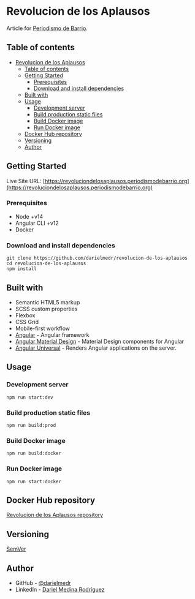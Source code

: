 # Revolucion de los Aplausos

Article for [Periodismo de Barrio](https://www.periodismodebarrio.org/).

## Table of contents

- [Revolucion de los Aplausos](#revolucion-de-los-aplausos)
  - [Table of contents](#table-of-contents)
  - [Getting Started](#getting-started)
    - [Prerequisites](#prerequisites)
    - [Download and install dependencies](#download-and-install-dependencies)
  - [Built with](#built-with)
  - [Usage](#usage)
    - [Development server](#development-server)
    - [Build production static files](#build-production-static-files)
    - [Build Docker image](#build-docker-image)
    - [Run Docker image](#run-docker-image)
  - [Docker Hub repository](#docker-hub-repository)
  - [Versioning](#versioning)
  - [Author](#author)

## Getting Started

Live Site URL: [https://revoluciondelosaplausos.periodismodebarrio.org](https://revoluciondelosaplausos.periodismodebarrio.org)

### Prerequisites

- Node +v14
- Angular CLI +v12
- Docker

### Download and install dependencies

```shell
git clone https://github.com/darielmedr/revolucion-de-los-aplausos
cd revolucion-de-los-aplausos
npm install
```

## Built with

- Semantic HTML5 markup
- SCSS custom properties
- Flexbox
- CSS Grid
- Mobile-first workflow
- [Angular](https://angular.io/) - Angular framework
- [Angular Material Design](https://material.angular.io/) - Material Design components for Angular
- [Angular Universal](https://angular.io/guide/universal) - Renders Angular applications on the server.

## Usage

### Development server

```shell
npm run start:dev
```

### Build production static files

```shell
npm run build:prod
```

### Build Docker image

```shell
npm run build:docker
```

### Run Docker image

```shell
npm run start:docker
```

## Docker Hub repository

[Revolucion de los Aplausos repository](https://hub.docker.com/repository/docker/darielmedr/revolucion-de-los-aplausos)

## Versioning

[SemVer](https://semver.org/)

## Author

- GitHub - [@darielmedr](https://github.com/darielmedr)
- LinkedIn - [Dariel Medina Rodríguez](https://www.linkedin.com/in/darielmedr)
